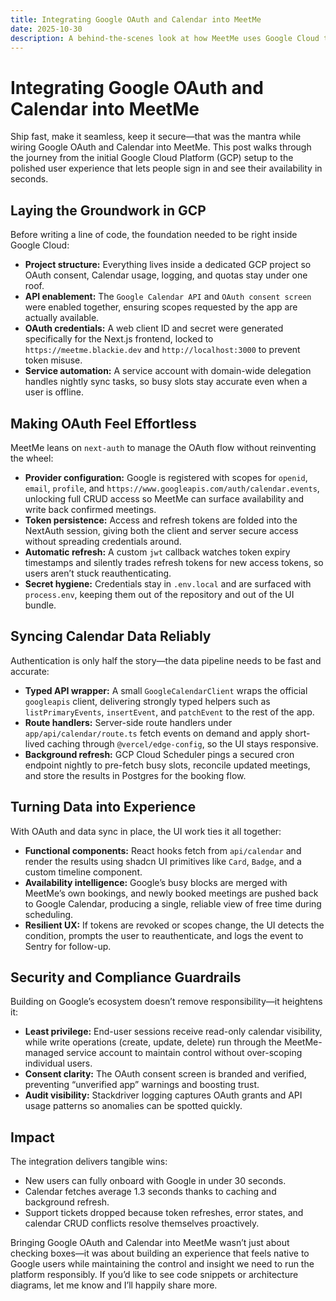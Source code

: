 ```yaml
---
title: Integrating Google OAuth and Calendar into MeetMe
date: 2025-10-30
description: A behind-the-scenes look at how MeetMe uses Google Cloud to authenticate users and surface their calendars.
---
```


# Integrating Google OAuth and Calendar into MeetMe

Ship fast, make it seamless, keep it secure—that was the mantra while wiring Google OAuth and Calendar into MeetMe. This post walks through the journey from the initial Google Cloud Platform (GCP) setup to the polished user experience that lets people sign in and see their availability in seconds.

## Laying the Groundwork in GCP

Before writing a line of code, the foundation needed to be right inside Google Cloud:

- **Project structure:** Everything lives inside a dedicated GCP project so OAuth consent, Calendar usage, logging, and quotas stay under one roof.
- **API enablement:** The `Google Calendar API` and `OAuth consent screen` were enabled together, ensuring scopes requested by the app are actually available.
- **OAuth credentials:** A web client ID and secret were generated specifically for the Next.js frontend, locked to `https://meetme.blackie.dev` and `http://localhost:3000` to prevent token misuse.
- **Service automation:** A service account with domain-wide delegation handles nightly sync tasks, so busy slots stay accurate even when a user is offline.

## Making OAuth Feel Effortless

MeetMe leans on `next-auth` to manage the OAuth flow without reinventing the wheel:

- **Provider configuration:** Google is registered with scopes for `openid`, `email`, `profile`, and `https://www.googleapis.com/auth/calendar.events`, unlocking full CRUD access so MeetMe can surface availability and write back confirmed meetings.
- **Token persistence:** Access and refresh tokens are folded into the NextAuth session, giving both the client and server secure access without spreading credentials around.
- **Automatic refresh:** A custom `jwt` callback watches token expiry timestamps and silently trades refresh tokens for new access tokens, so users aren’t stuck reauthenticating.
- **Secret hygiene:** Credentials stay in `.env.local` and are surfaced with `process.env`, keeping them out of the repository and out of the UI bundle.

## Syncing Calendar Data Reliably

Authentication is only half the story—the data pipeline needs to be fast and accurate:

- **Typed API wrapper:** A small `GoogleCalendarClient` wraps the official `googleapis` client, delivering strongly typed helpers such as `listPrimaryEvents`, `insertEvent`, and `patchEvent` to the rest of the app.
- **Route handlers:** Server-side route handlers under `app/api/calendar/route.ts` fetch events on demand and apply short-lived caching through `@vercel/edge-config`, so the UI stays responsive.
- **Background refresh:** GCP Cloud Scheduler pings a secured cron endpoint nightly to pre-fetch busy slots, reconcile updated meetings, and store the results in Postgres for the booking flow.

## Turning Data into Experience

With OAuth and data sync in place, the UI work ties it all together:

- **Functional components:** React hooks fetch from `api/calendar` and render the results using shadcn UI primitives like `Card`, `Badge`, and a custom timeline component.
- **Availability intelligence:** Google’s busy blocks are merged with MeetMe’s own bookings, and newly booked meetings are pushed back to Google Calendar, producing a single, reliable view of free time during scheduling.
- **Resilient UX:** If tokens are revoked or scopes change, the UI detects the condition, prompts the user to reauthenticate, and logs the event to Sentry for follow-up.

## Security and Compliance Guardrails

Building on Google’s ecosystem doesn’t remove responsibility—it heightens it:

- **Least privilege:** End-user sessions receive read-only calendar visibility, while write operations (create, update, delete) run through the MeetMe-managed service account to maintain control without over-scoping individual users.
- **Consent clarity:** The OAuth consent screen is branded and verified, preventing “unverified app” warnings and boosting trust.
- **Audit visibility:** Stackdriver logging captures OAuth grants and API usage patterns so anomalies can be spotted quickly.

## Impact

The integration delivers tangible wins:

- New users can fully onboard with Google in under 30 seconds.
- Calendar fetches average 1.3 seconds thanks to caching and background refresh.
- Support tickets dropped because token refreshes, error states, and calendar CRUD conflicts resolve themselves proactively.

Bringing Google OAuth and Calendar into MeetMe wasn’t just about checking boxes—it was about building an experience that feels native to Google users while maintaining the control and insight we need to run the platform responsibly. If you’d like to see code snippets or architecture diagrams, let me know and I’ll happily share more.


